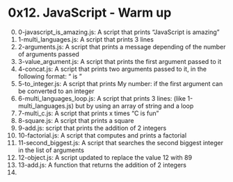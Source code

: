 # 0x12. JavaScript - Warm up

0. 0-javascript_is_amazing.js: A script that prints “JavaScript is amazing”
1. 1-multi_languages.js: A script that prints 3 lines
2. 2-arguments.js: A script that prints a message depending of the number of arguments passed
3. 3-value_argument.js: A script that prints the first argument passed to it
4. 4-concat.js: A script that prints two arguments passed to it, in the following format: “ is ”
5. 5-to_integer.js: A script that prints My number: <first argument converted in integer> if the first argument can be converted to an integer
6. 6-multi_languages_loop.js: A script that prints 3 lines: (like 1-multi_languages.js) but by using an array of string and a loop
7. 7-multi_c.js: A script that prints x times “C is fun”
8. 8-square.js: A script that prints a square
9. 9-add.js: script that prints the addition of 2 integers
10. 10-factorial.js: A script that computes and prints a factorial
11. 11-second_biggest.js: A script that searches the second biggest integer in the list of arguments
12. 12-object.js: A script updated to replace the value 12 with 89
13. 13-add.js: A function that returns the addition of 2 integers
14.